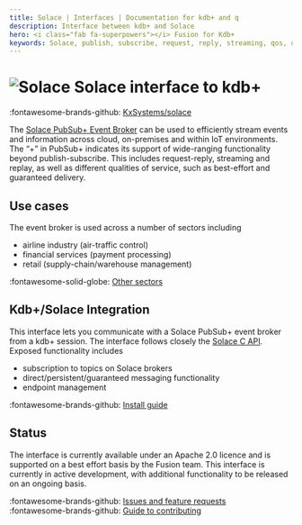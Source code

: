 ```yaml
---
title: Solace | Interfaces | Documentation for kdb+ and q
description: Interface between kdb+ and Solace 
hero: <i class="fab fa-superpowers"></i> Fusion for Kdb+
keywords: Solace, publish, subscribe, request, reply, streaming, qos, q
---
```

# ![Solace](../img/solace.jpeg) Solace interface to kdb+

:fontawesome-brands-github:
[KxSystems/solace](https://github.com/KxSystems/solace)



The [Solace PubSub+ Event Broker](https://solace.com/products/event-broker/software/) can be used to efficiently stream events and information across cloud, on-premises and within IoT environments. The “+” in PubSub+ indicates its support of wide-ranging functionality beyond publish-subscribe. This includes request-reply, streaming and replay, as well as different qualities of service, such as best-effort and guaranteed delivery.


## Use cases

The event broker is used across a number of sectors including

-   airline industry (air-traffic control)
-   financial services (payment processing)
-   retail (supply-chain/warehouse management)

:fontawesome-solid-globe:
[Other sectors](https://solace.com/use-cases/)


## Kdb+/Solace Integration

This interface lets you communicate with a Solace PubSub+ event broker from a kdb+ session. The interface follows closely the [Solace C API](https://docs.solace.com/Solace-PubSub-Messaging-APIs/C-API/c-api-home.htm). Exposed functionality includes

-   subscription to topics on Solace brokers
-   direct/persistent/guaranteed messaging functionality
-   endpoint management

:fontawesome-brands-github:
[Install guide](https://github.com/KxSystems/solace#installation)

## Status

The interface is currently available under an Apache 2.0 licence and is supported on a best effort basis by the Fusion team. This interface is currently in active development, with additional functionality to be released on an ongoing basis.

:fontawesome-brands-github: 
[Issues and feature requests](https://github.com/KxSystems/solace/issues) 
<br>
:fontawesome-brands-github: 
[Guide to contributing](https://github.com/KxSystems/solace/blob/master/CONTRIBUTING.md)